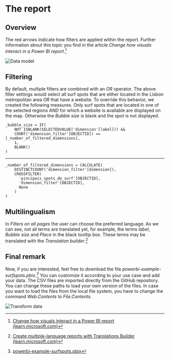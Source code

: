# The report


## Overview

The red arrows indicate how filters are applied within the report.
Further information about this topic you find in the article *Change how visuals interact in a Power BI report*.[^sn1]

[^sn1]: [Change how visuals interact in a Power BI report (learn.microsoft.com)](https://learn.microsoft.com/en-us/power-bi/create-reports/service-reports-visual-interactions?tabs=powerbi-desktop)


![Data model](figures/powerbi-example-report-surfspots.png)


## Filtering

By default, multiple filters are combined with an *OR* operator.
The above filter settings would select all surf spots that are either located in the Lisbon metropolitan area *OR* that have a website.
To override this behavior, we created the following measures. 
Only surf spots that are located in one of the selected regions *AND* for which a website is available are displayed on the map.
Otherwise the *Bubble size* is blank and the spot is not displayed.

    _bubble_size = IF(
        NOT ISBLANK(SELECTEDVALUE('dimension'[label])) &&
        COUNT('dimension_filter'[OBJECTID]) == [_number_of_filtered_dimensions], 
        1, 
        BLANK()
    )
	
---

    _number_of_filtered_dimensions = CALCULATE(
        DISTINCTCOUNT('dimension_filter'[dimension]),
        CROSSFILTER(
          'pincipais_spots_de_surf'[OBJECTID],
          'dimension_filter'[OBJECTID], 
          None
        )
    )


## Multilingualism

In *Filters on all pages* the user can choose the preferred language. 
As we can see, not all terms are translated yet, for example, the terms *label*, *Bubble size* and *Place* in the black tooltip box. 
These terms may be translated with the *Translation builder*.[^sn2]


[^sn2]: [Create multiple-language reports with Translations Builder (learn.microsoft.com)](https://learn.microsoft.com/en-us/power-bi/guidance/translation-builder)


## Final remark

Now, if you are interested, feel free to download the file *powerbi-example-surfspots.pbix*.[^sn3]
You can customize it according to your use case and add your data.
The CSV files are imported directly from the GitHub repository. 
You can change these paths to load your own version of the files.
In case you want to load the files from the local file system, you have to change the command *Web.Contents* to *File.Contents*.


[^sn3]: [powerbi-example-surfspots.pbix](https://github.com/t4d-gmbh/powerbi-example-surfspots/raw/main/powerbi-example-surfspots.pbix)


![Transform data](figures/powerbi-transform-data-path.png)